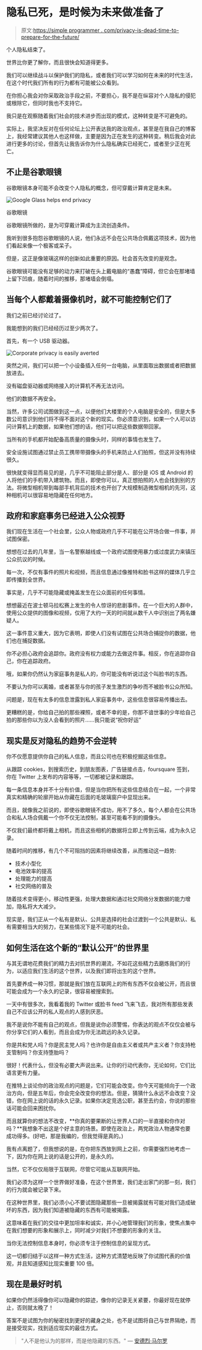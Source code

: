 # 隐私已死，是时候为未来做准备了

> 原文:[https://simple programmer . com/privacy-is-dead-time-to-prepare-for-the-future/](https://simpleprogrammer.com/privacy-is-dead-time-to-prepare-for-the-future/)

个人隐私结束了。

世界比你更了解你，而且很快会知道得更多。

我们可以继续战斗以保护我们的隐私，或者我们可以学习如何在未来的时代生活，在这个时代我们所有的行为都有可能被公众看到。

在你担心我会对你采取政治手段之前，不要担心，我不是在纵容对个人隐私的侵犯或根除它，但同时我也不支持它。

我只是在观察随着我们社会的技术进步而出现的模式，这种转变是不可避免的。

实际上，我坚决反对在任何论坛上公开表达我的政治观点，甚至是在我自己的博客上，我经常建议其他人也这样做，主要是因为正在发生的这种转变。稍后我会对此进行更多的讨论，但首先让我告诉你为什么隐私确实已经死亡，或者至少正在死亡。

## 不止是谷歌眼镜

谷歌眼镜本身可能不会改变个人隐私的概念，但可穿戴计算肯定是未来。

 ![Google Glass helps end privacy](img/198ddab8bef770fb5d64f1fa517646fe.png) 

谷歌眼镜

谷歌眼镜所做的，是为可穿戴计算成为主流创造条件。

我听到很多抱怨谷歌眼镜的人说，他们永远不会在公共场合佩戴这项技术，因为他们看起来像一个极客或呆子。

但是，这正是像玻璃这样的创新如此重要的原因。社会首先改变的是观念。

谷歌眼镜可能没有足够的动力来打破在头上戴电脑的“愚蠢”障碍，但它会在那堵墙上留下凹痕，随着时间的推移，那堵墙会倒塌。

## 当每个人都戴着摄像机时，就不可能控制它们了

我们之前已经讨论过了。

我能想到的我们已经经历过至少两次了。

首先，有一个 USB 驱动器。



![Corporate privacy is easily averted](img/2b1ddfeeafe51d6c1c440c588c8acb6d.png)



突然之间，我们可以把一个小设备插入任何一台电脑，从里面取出数据或者把数据放进去。

没有磁盘驱动器或网络接入的计算机不再无法访问。

他们的数据不再安全。

当然，许多公司试图做到这一点，以便他们大楼里的个人电脑是安全的，但是大多数公司意识到他们将不得不面对这个新的现实。你必须意识到，如果一个人可以访问计算机上的数据，如果他们想的话，他们可以把这些数据带回家。

当所有的手机都开始配备高质量的摄像头时，同样的事情也发生了。

安全设施试图通过禁止员工携带带摄像头的手机来防止人们拍照，但这并没有持续很久。

很快就变得显而易见的是，几乎不可能阻止部分是人、部分是 iOS 或 Android 的人将他们的手机带入建筑物。而且，即使你可以，真正想拍照的人也会找到别的方法。将微型相机带到每部手机背后的技术也开创了大规模制造微型相机的先河，这种相机可以很容易地隐藏在任何地方。

## 政府和家庭事务已经进入公众视野

我们现在生活在一个社会里，公众人物或政府几乎不可能在公开场合做一件事，并试图保密。

想想在过去的几年里，当一名警察越线或一个政府试图使用暴力或过度武力来镇压公众抗议的时候。

每一次，不仅有事件的照片和视频，而且信息通过像推特和脸书这样的媒体几乎立即传播到全世界。

事实是，几乎不可能隐藏或掩盖发生在公众面前的任何事情。

想想最近在波士顿马拉松赛上发生的令人惊讶的悲剧事件。在一个巨大的人群中，使用公众提供的图像和视频，仅用了大约一天的时间就从数千人中识别出了两名嫌疑人。

这一事件意义重大，因为它表明，即使人们没有试图在公共场合捕捉你的数据，他们也在捕捉数据。

你不必担心政府会追踪你。政府没有权力或能力去做这件事。相反，你在追踪你自己，你在追踪政府。

哦，如果你仍然认为家庭事务是私人的，你可能没有听说过这个叫脸书的东西。

不要认为你可以离婚，或者甚至与你的孩子发生激烈的争吵而不被脸书公众所知。

问题是，现在有太多的信息泄露到私人家庭事务中，这些信息很容易传播出去。

更糟糕的是，你给自己拍的那些裸照，或者不幸的是，你那不谙世事的少年给自己拍的那些你以为没人会看到的照片……我只能说“祝你好运”

## 现实是反对隐私的趋势不会逆转

你不仅愿意提供你自己的私人信息，而且公司也在积极挖掘这些信息。

从跟踪 cookies，到搜索历史，到朋友图表，广告链接点击，foursquare 签到，你在 Twitter 上发布的内容等等，一切都被记录和跟踪。

每一条信息本身并不十分有价值，但是当你把所有这些信息结合在一起，一个非常真实和精确的轮廓开始从你藏在后面的毛玻璃窗户中显现出来。

而且，就像我之前说的，即使谷歌眼镜不成功，用不了多久，每个人都会在公共场合和私人场合佩戴一个你不仅无法控制，甚至可能看不到的摄像头。

不仅我们最终都将戴上相机，而且这些相机的数据将立即上传到云端，成为永久记录。

随着时间的推移，有几个不可阻挡的因素将继续改善，从而推动这一趋势:

*   技术小型化
*   电池效率的提高
*   处理能力的提高
*   社交网络的普及

随着技术变得更小，移动性更强，处理大数据和通过社交网络分发数据的能力增加，隐私将大大减少。

现实是，我们正从一个私有是默认、公共是选择的社会过渡到一个公共是默认、私有需要相当大的努力，在某些情况下是不可能的社会。

## 如何生活在这个新的“默认公开”的世界里

与其无谓地花费我们的精力去对抗世界的潮流，不如花这些精力去磨炼我们的行为，以适应我们生活的这个世界，以及我们即将出生的这个世界。

首先要养成一种习惯，那就是我们放在互联网上的所有东西不仅会被公开，而且很可能会成为一个永久的记录，很容易被搜索到。

一天中有很多次，我看着我的 Twitter 或脸书 feed 飞来飞去，我对所有那些发表自己不应该公开的私人观点的人感到厌恶。

我不是说你不能有自己的观点，但我是说你必须警惕，你表达的观点不仅仅会被与你分享它们的人看到，而且会成为你无法疏远的永久记录。

你是共和党人吗？你是民主党人吗？也许你是自由主义者或共产主义者？你支持枪支管制吗？你支持堕胎吗？

很好！代表什么，但没有必要大声说出来。让你的行动代表你，无论如何，它们比语言更有力量。

在推特上谈论你的政治观点的问题是，它们可能会改变。你今天可能倾向于一个政治方向，但是五年后，你会完全改变你的想法。但是，猜猜什么永远不会改变？没错，你在网上说的话的永久记录。如果你决定竞选公职，甚至去约会，你说的那些话可能会回来困扰你。

而且就算你的想法不改变，**你真的要果断的让世界人口的一半直接和你作对吗？**我想象不出这是个好主意的场景。即使在政治上，两党政治人物通常也要成功得多。(好吧，那是我编的，但我觉得是真的。)

我有点离题了，但我想说的是，在你把东西放到网上之前，你需要强烈地考虑一下，因为你在网上说的话是公开的，是永久的。

当然，它不仅仅局限于互联网，尽管它可能从互联网开始。

我们必须为这样一个世界做好准备，在这个世界里，我们走出家门的那一刻，我们的行为就会被记录下来。

在这种世界里，我们必须小心不要试图隐藏那些一旦被揭露就有可能对我们造成破坏的东西，因为我们知道被隐藏的东西有可能被揭露。

这意味着在我们的交往中更加坦率和诚实，并小心地管理我们的形象，使焦点集中在我们想要的形象和展示上，同时减少对我们不想要的形象的关注。

当你无法控制信息本身时，你必须专注于控制信息的呈现方式。

这一切都归结于以这样一种方式生活，这种方式清楚地反映了你试图代表的价值观，并且知道感知比现实重要 100 倍。

## 现在是最好时机

如果你仍然活得像你可以隐藏你的踪迹，像你的记录无关紧要，你最好现在就停止，否则就太晚了！

答案不是试图为你的秘密找到更好的藏身之处，也不是试图将自己与世界隔绝，而是接受现实，找到适应现实的最佳方式。

> "人不是他认为的那样，而是他隐藏的东西。"
> ― [安德烈·马尔罗](http://www.goodreads.com/author/show/63564.Andr_Malraux)